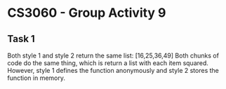 # CS3060 - Group Activity 9

## Task 1
Both style 1 and style 2 return the same list: [16,25,36,49]
Both chunks of code do the same thing, which is return a list
with each item squared. However, style 1 defines the function
anonymously and style 2 stores the function in memory.

